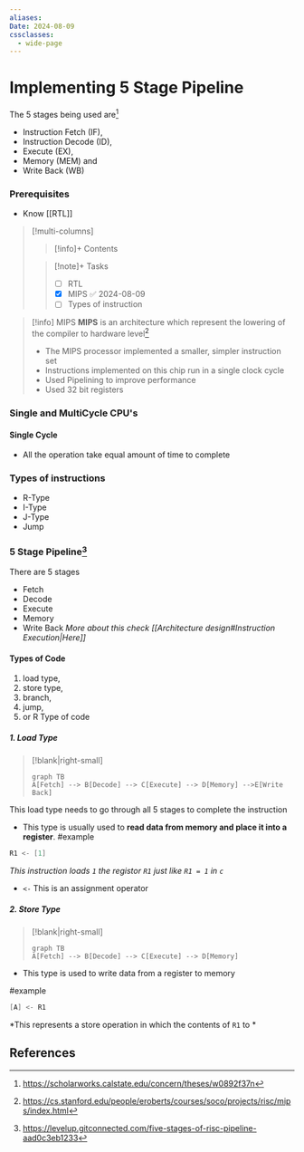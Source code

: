 ```yaml
---
aliases: 
Date: 2024-08-09
cssclasses:
  - wide-page
---
```



# Implementing 5 Stage Pipeline
The 5 stages being used are[^1]
- Instruction Fetch (IF),
- Instruction Decode (ID), 
- Execute (EX), 
- Memory (MEM) and
- Write Back (WB)

### Prerequisites
- Know [[RTL]]

>[!multi-columns]
>
>>[!info]+ Contents 
>> 
>
>>[!note]+ Tasks
>> - [ ] RTL
>>  - [x] MIPS ✅ 2024-08-09
>>  - [ ] Types of instruction 



>[!info] MIPS
>**MIPS** is an architecture which represent the lowering of the compiler to hardware level[^2] 
>- The MIPS processor implemented a smaller, simpler instruction set
>- Instructions implemented on this chip run in a single clock cycle
>- Used Pipelining to improve performance
>- Used 32 bit registers



### Single and MultiCycle CPU's

#### Single Cycle
- All the operation take equal amount of time to complete

### Types of instructions 
- R-Type
- I-Type
- J-Type
- Jump


### 5 Stage Pipeline[^3]
There are 5 stages 
- Fetch
- Decode 
- Execute 
- Memory
- Write Back 
*More about this check [[Architecture design#Instruction Execution|Here]]*
#### Types of Code
1. load type,
2. store type, 
3. branch, 
4. jump,
5. or  R Type of code

##### 1. Load Type 
>[!blank|right-small]
>````mermaid
>graph TB
>A[Fetch] --> B[Decode] --> C[Execute] --> D[Memory] -->E[Write Back]

This load type needs to go through all 5 stages to complete the instruction
- This type is usually used to  **read data from memory and place it into a register**.
#example 
```c
R1 <- [1]
```
*This instruction loads `1` the registor `R1`  just like `R1 = 1` in `c`*
- `<-` This is an assignment operator
##### 2. Store Type 
>[!blank|right-small]
>```mermaid
>graph TB
>A[Fetch] --> B[Decode] --> C[Execute] --> D[Memory]
>```
- This type is used to write data from a register to memory

#example 
```c
[A] <- R1
```
*This represents a store operation in which the contents of `R1` to *


[^3]: https://levelup.gitconnected.com/five-stages-of-risc-pipeline-aad0c3eb1233

## References
[^1]:https://scholarworks.calstate.edu/concern/theses/w0892f37n
[^2]:https://cs.stanford.edu/people/eroberts/courses/soco/projects/risc/mips/index.html